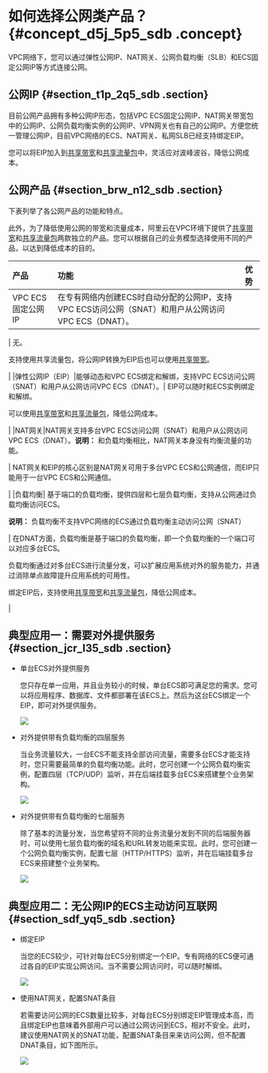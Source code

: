 # 如何选择公网类产品？ {#concept_d5j_5p5_sdb .concept}

VPC网络下，您可以通过弹性公网IP、NAT网关、公网负载均衡（SLB）和ECS固定公网IP等方式连接公网。

## 公网IP {#section_t1p_2q5_sdb .section}

目前公网产品拥有多种公网IP形态，包括VPC ECS固定公网IP、NAT网关带宽包中的公网IP、公网负载均衡实例的公网IP、VPN网关也有自己的公网IP。方便您统一管理公网IP，目前VPC网络的ECS、NAT网关、私网SLB已经支持绑定EIP。

您可以将EIP加入到[共享带宽](https://www.aliyun.com/product/cbwp)和[共享流量包](https://www.aliyun.com/product/flowbag)中，灵活应对波峰波谷，降低公网成本。

## 公网产品 {#section_brw_n12_sdb .section}

下表列举了各公网产品的功能和特点。

此外，为了降低使用公网的带宽和流量成本，阿里云在VPC环境下提供了[共享带宽](https://www.aliyun.com/product/cbwp)和[共享流量包](https://www.aliyun.com/product/flowbag)两款独立的产品。您可以根据自己的业务模型选择使用不同的产品，以达到降低成本的目的。

|产品|功能|优势|
|:-|:-|:-|
|VPC ECS固定公网IP| 在专有网络内创建ECS时自动分配的公网IP，支持VPC ECS访问公网（SNAT）和用户从公网访问VPC ECS（DNAT）。

 | 无。

 支持使用共享流量包，将公网IP转换为EIP后也可以使用[共享带宽](https://www.aliyun.com/product/cbwp)。

 |
|弹性公网IP（EIP）|能够动态和VPC ECS绑定和解绑，支持VPC ECS访问公网（SNAT）和用户从公网访问VPC ECS（DNAT）。| EIP可以随时和ECS实例绑定和解绑。

 可以使用[共享带宽](https://www.aliyun.com/product/cbwp)和[共享流量包](https://www.aliyun.com/product/flowbag)，降低公网成本。

 |
|NAT网关|NAT网关支持多台VPC ECS访问公网（SNAT）和用户从公网访问VPC ECS（DNAT）。**说明：** 和负载均衡相比，NAT网关本身没有均衡流量的功能。

| NAT网关和EIP的核心区别是NAT网关可用于多台VPC ECS和公网通信，而EIP只能用于一台VPC ECS和公网通信。

 |
|负载均衡| 基于端口的负载均衡，提供四层和七层负载均衡，支持从公网通过负载均衡访问ECS。

 **说明：** 负载均衡不支持VPC网络的ECS通过负载均衡主动访问公网（SNAT）

 | 在DNAT方面，负载均衡是基于端口的负载均衡，即一个负载均衡的一个端口可以对应多台ECS。

 负载均衡通过对多台ECS进行流量分发，可以扩展应用系统对外的服务能力，并通过消除单点故障提升应用系统的可用性。

 绑定EIP后，支持使用[共享带宽](https://www.aliyun.com/product/cbwp)和[共享流量包](https://www.aliyun.com/product/flowbag)，降低公网成本。

 |

## 典型应用一：需要对外提供服务 {#section_jcr_l35_sdb .section}

-   单台ECS对外提供服务

    您只存在单一应用，并且业务较小的时候，单台ECS即可满足您的需求。您可以将应用程序、数据库、文件都部署在该ECS上。然后为这台ECS绑定一个EIP，即可对外提供服务。

    ![](http://static-aliyun-doc.oss-cn-hangzhou.aliyuncs.com/assets/img/2449/1541558976826_zh-CN.png)

-   对外提供带有负载均衡的四层服务

    当业务流量较大，一台ECS不能支持全部访问流量，需要多台ECS才能支持时，您只需要最简单的负载均衡功能。此时，您可创建一个公网负载均衡实例，配置四层（TCP/UDP）监听，并在后端挂载多台ECS来搭建整个业务架构。

    ![](http://static-aliyun-doc.oss-cn-hangzhou.aliyuncs.com/assets/img/2449/1541558976827_zh-CN.png)

-   对外提供带有负载均衡的七层服务

    除了基本的流量分发，当您希望将不同的业务流量分发到不同的后端服务器时，可以使用七层负载均衡的域名和URL转发功能来实现。此时，您可创建一个公网负载均衡实例，配置七层（HTTP/HTTPS）监听，并在后端挂载多台ECS来搭建整个业务架构。

    ![](http://static-aliyun-doc.oss-cn-hangzhou.aliyuncs.com/assets/img/2449/1541558976828_zh-CN.png)


## 典型应用二：无公网IP的ECS主动访问互联网 {#section_sdf_yq5_sdb .section}

-   绑定EIP

    当您的ECS较少，可针对每台ECS分别绑定一个EIP。专有网络的ECS便可通过各自的EIP实现公网访问。当不需要公网访问时，可以随时解绑。

    ![](http://static-aliyun-doc.oss-cn-hangzhou.aliyuncs.com/assets/img/2449/1541558976826_zh-CN.png)

-   使用NAT网关，配置SNAT条目

    若需要访问公网的ECS数量比较多，对每台ECS分别绑定EIP管理成本高，而且绑定EIP也意味着外部用户可以通过公网访问到ECS，相对不安全。此时，建议使用NAT网关的SNAT功能，配置SNAT条目来来访问公网，但不配置DNAT条目，如下图所示。

    ![](http://static-aliyun-doc.oss-cn-hangzhou.aliyuncs.com/assets/img/2449/1541558976829_zh-CN.png)



